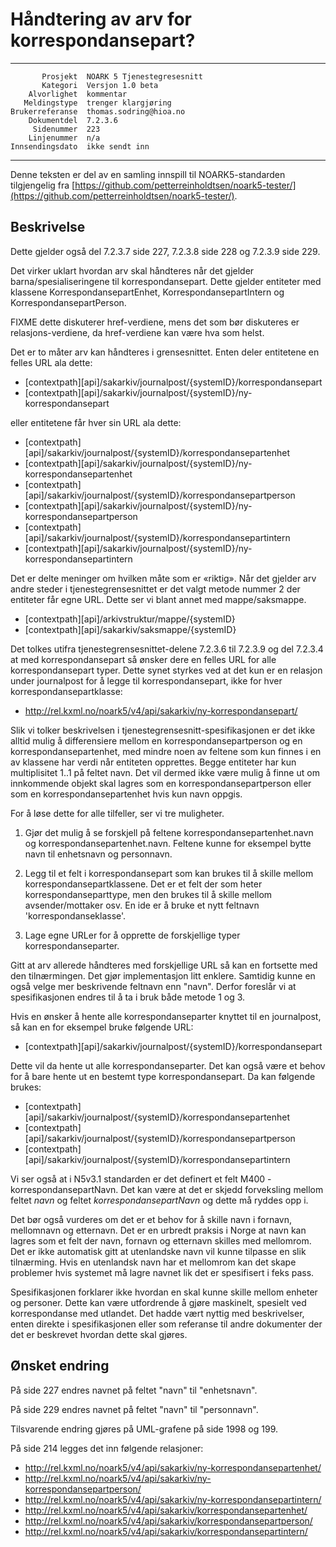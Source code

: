 Håndtering av arv for korrespondansepart?
=========================================

 ------------------  ---------------------------------
           Prosjekt  NOARK 5 Tjenestegresesnitt
           Kategori  Versjon 1.0 beta
        Alvorlighet  kommentar
       Meldingstype  trenger klargjøring
    Brukerreferanse  thomas.sodring@hioa.no
        Dokumentdel  7.2.3.6
         Sidenummer  223
        Linjenummer  n/a
    Innsendingsdato  ikke sendt inn
 ------------------  ---------------------------------

Denne teksten er del av en samling innspill til NOARK5-standarden
tilgjengelig fra
[https://github.com/petterreinholdtsen/noark5-tester/](https://github.com/petterreinholdtsen/noark5-tester/).

Beskrivelse
-----------

Dette gjelder også del 7.2.3.7 side 227, 7.2.3.8 side 228 og 7.2.3.9
side 229.

Det virker uklart hvordan arv skal håndteres når det gjelder
barna/spesialiseringene til korrespondansepart.  Dette gjelder
entiteter med klassene KorrespondansepartEnhet,
KorrespondansepartIntern og KorrespondansepartPerson.

FIXME dette diskuterer href-verdiene, mens det som bør diskuteres er
relasjons-verdiene, da href-verdiene kan være hva som helst.

Det er to måter arv kan håndteres i grensesnittet. Enten deler
entitetene en felles URL ala dette:

 * [contextpath][api]/sakarkiv/journalpost/{systemID}/korrespondansepart
 * [contextpath][api]/sakarkiv/journalpost/{systemID}/ny-korrespondansepart

eller entitetene får hver sin URL ala dette:

 * [contextpath][api]/sakarkiv/journalpost/{systemID}/korrespondansepartenhet
 * [contextpath][api]/sakarkiv/journalpost/{systemID}/ny-korrespondansepartenhet
 * [contextpath][api]/sakarkiv/journalpost/{systemID}/korrespondansepartperson
 * [contextpath][api]/sakarkiv/journalpost/{systemID}/ny-korrespondansepartperson
 * [contextpath][api]/sakarkiv/journalpost/{systemID}/korrespondansepartintern
 * [contextpath][api]/sakarkiv/journalpost/{systemID}/ny-korrespondansepartintern

Det er delte meninger om hvilken måte som er «riktig».  Når det
gjelder arv andre steder i tjenestegrensesnittet er det valgt metode
nummer 2 der entiteter får egne URL.  Dette ser vi blant annet med
mappe/saksmappe.

 * [contextpath][api]/arkivstruktur/mappe/{systemID}
 * [contextpath][api]/sakarkiv/saksmappe/{systemID}

Det tolkes utifra tjenestegrensesnittet-delene 7.2.3.6 til 7.2.3.9 og
del 7.2.3.4 at med korrespondansepart så ønsker dere en felles URL for
alle korrespondansepart typer. Dette synet styrkes ved at det kun er en
relasjon under journalpost for å legge til korrespondansepart, ikke
for hver korrespondansepartklasse:

 * http://rel.kxml.no/noark5/v4/api/sakarkiv/ny-korrespondansepart/

Slik vi tolker beskrivelsen i tjenestegrensesnitt-spesifikasjonen er
det ikke alltid mulig å differensiere mellom en
korrespondansepartperson og en korrespondansepartenhet, med mindre
noen av feltene som kun finnes i en av klassene har verdi når
entiteten opprettes.  Begge entiteter har kun multiplisitet 1..1 på
feltet navn.  Det vil dermed ikke være mulig å finne ut om innkommende
objekt skal lagres som en korrespondansepartperson eller som en
korrespondansepartenhet hvis kun navn oppgis.

For å løse dette for alle tilfeller, ser vi tre muligheter.

1. Gjør det mulig å se forskjell på feltene
   korrespondansepartenhet.navn og korrespondansepartenhet.navn.
   Feltene kunne for eksempel bytte navn til enhetsnavn og personnavn.

2. Legg til et felt i korrespondansepart som kan brukes til å skille
   mellom korrespondansepartklassene. Det er et felt der som heter
   korrespondanseparttype, men den brukes til å skille mellom
   avsender/mottaker osv.  En ide er å bruke et nytt feltnavn
   'korrespondanseklasse'.

3. Lage egne URLer for å opprette de forskjellige typer
   korrespondanseparter.

Gitt at arv allerede håndteres med forskjellige URL så kan en
fortsette med den tilnærmingen. Det gjør implementasjon litt enklere.
Samtidig kunne en også velge mer beskrivende feltnavn enn "navn".
Derfor foreslår vi at spesifikasjonen endres til å ta i bruk både
metode 1 og 3.

Hvis en ønsker å hente alle korrespondanseparter knyttet til en
journalpost, så kan en for eksempel bruke følgende URL:

 * [contextpath][api]/sakarkiv/journalpost/{systemID}/korrespondansepart

Dette vil da hente ut alle korrespondanseparter. Det kan også være et
behov for å bare hente ut en bestemt type korrespondansepart. Da kan
følgende brukes:

 * [contextpath][api]/sakarkiv/journalpost/{systemID}/korrespondansepartenhet
 * [contextpath][api]/sakarkiv/journalpost/{systemID}/korrespondansepartperson
 * [contextpath][api]/sakarkiv/journalpost/{systemID}/korrespondansepartintern

Vi ser også at i N5v3.1 standarden er det definert et felt M400 - korrespondansepartNavn.
Det kan være at det er skjedd forveksling mellom feltet _navn_ og 
feltet _korrespondansepartNavn_ og dette må ryddes opp i.

Det bør også vurderes om det er et behov for å skille navn i fornavn,
mellomnavn og etternavn. Det er en urbredt praksis i Norge at navn 
kan lagres som et felt der navn, fornavn og etternavn skilles med 
mellomrom. Det er ikke automatisk gitt at utenlandske navn vil kunne
tilpasse en slik tilnærming. Hvis en utenlandsk navn har et mellomrom
kan det skape problemer hvis systemet må lagre navnet lik det er 
spesifisert i feks pass.

Spesifikasjonen forklarer ikke hvordan en skal kunne skille mellom
enheter og personer.  Dette kan være utfordrende å gjøre maskinelt,
spesielt ved korrespondanse med utlandet.  Det hadde vært nyttig med
beskrivelser, enten direkte i spesifikasjonen eller som referanse til
andre dokumenter der det er beskrevet hvordan dette skal gjøres.

Ønsket endring
--------------

På side 227 endres navnet på feltet "navn" til "enhetsnavn".

På side 229 endres navnet på feltet "navn" til "personnavn".

Tilsvarende endring gjøres på UML-grafene på side 1998 og 199.

På side 214 legges det inn følgende relasjoner:

 * http://rel.kxml.no/noark5/v4/api/sakarkiv/ny-korrespondansepartenhet/
 * http://rel.kxml.no/noark5/v4/api/sakarkiv/ny-korrespondansepartperson/
 * http://rel.kxml.no/noark5/v4/api/sakarkiv/ny-korrespondansepartintern/
 * http://rel.kxml.no/noark5/v4/api/sakarkiv/korrespondansepartenhet/
 * http://rel.kxml.no/noark5/v4/api/sakarkiv/korrespondansepartperson/
 * http://rel.kxml.no/noark5/v4/api/sakarkiv/korrespondansepartintern/
